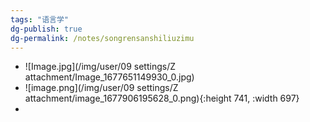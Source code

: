 ```yaml
---
tags: "语言学"
dg-publish: true
dg-permalink: /notes/songrensanshiliuzimu
---
```

- ![Image.jpg](/img/user/09 settings/Z attachment/Image_1677651149930_0.jpg)
- ![image.png](/img/user/09 settings/Z attachment/image_1677906195628_0.png){:height 741, :width 697}
-